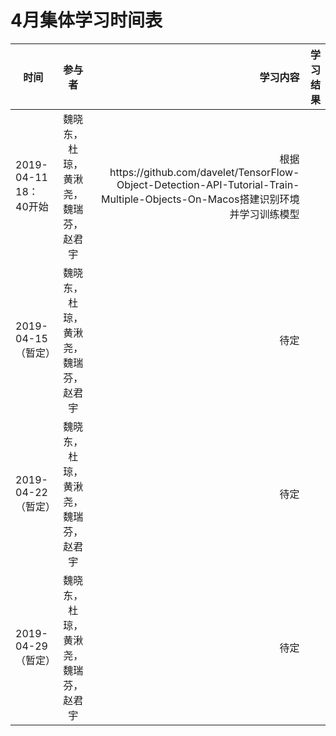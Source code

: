 # 4月集体学习时间表

| 时间   |      参与者      |  学习内容 | 学习结果
|--|:--:|--:| --: |
| 2019-04-11 18：40开始 | 魏晓东，杜琼，黄湫尧，魏瑞芬，赵君宇 | 根据https://github.com/davelet/TensorFlow-Object-Detection-API-Tutorial-Train-Multiple-Objects-On-Macos搭建识别环境并学习训练模型 |
| 2019-04-15（暂定）  | 魏晓东，杜琼，黄湫尧，魏瑞芬，赵君宇 | 待定 |
| 2019-04-22（暂定） | 魏晓东，杜琼，黄湫尧，魏瑞芬，赵君宇 | 待定 |
| 2019-04-29（暂定）  | 魏晓东，杜琼，黄湫尧，魏瑞芬，赵君宇 | 待定 |

